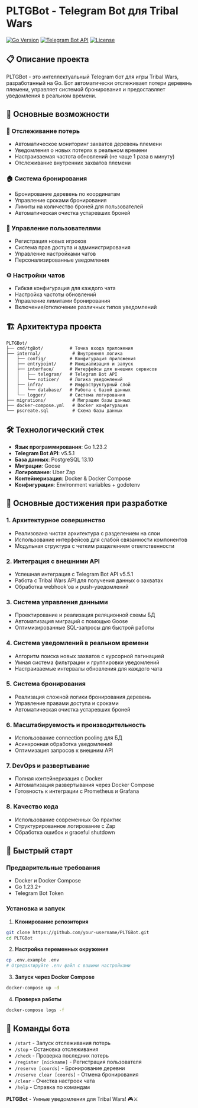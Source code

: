  # PLTGBot - Telegram Bot для Tribal Wars

[![Go Version](https://img.shields.io/badge/Go-1.23.2-blue.svg)](https://golang.org/)
[![Telegram Bot API](https://img.shields.io/badge/Telegram%20Bot%20API-v5.5.1-green.svg)](https://core.telegram.org/bots/api)
[![License](https://img.shields.io/badge/License-MIT-yellow.svg)](LICENSE)

## 📋 Описание проекта

PLTGBot - это интеллектуальный Telegram бот для игры Tribal Wars, разработанный на Go. Бот автоматически отслеживает потери деревень племени, управляет системой бронирования и предоставляет уведомления в реальном времени.

## 🚀 Основные возможности

### 🎯 Отслеживание потерь
- Автоматическое мониторинг захватов деревень племени
- Уведомления о новых потерях в реальном времени
- Настраиваемая частота обновлений (не чаще 1 раза в минуту)
- Отслеживание внутренних захватов племени

### 🏠 Система бронирования
- Бронирование деревень по координатам
- Управление сроками бронирования
- Лимиты на количество броней для пользователей
- Автоматическая очистка устаревших броней

### 👥 Управление пользователями
- Регистрация новых игроков
- Система прав доступа и администрирования
- Управление настройками чатов
- Персонализированные уведомления

### ⚙️ Настройки чатов
- Гибкая конфигурация для каждого чата
- Настройка частоты обновлений
- Управление лимитами бронирования
- Включение/отключение различных типов уведомлений

## 🏗️ Архитектура проекта

```
PLTGBot/
├── cmd/tgBot/          # Точка входа приложения
├── internal/            # Внутренняя логика
│   ├── config/         # Конфигурация приложения
│   ├── entrypoint/     # Инициализация и запуск
│   ├── interface/      # Интерфейсы для внешних сервисов
│   │   ├── telegram/   # Telegram Bot API
│   │   └── noticer/    # Логика уведомлений
│   ├── infra/          # Инфраструктурный слой
│   │   └── database/   # Работа с базой данных
│   └── logger/         # Система логирования
├── migrations/          # Миграции базы данных
├── docker-compose.yml   # Docker конфигурация
└── pscreate.sql         # Схема базы данных
```

## 🛠️ Технологический стек

- **Язык программирования**: Go 1.23.2
- **Telegram Bot API**: v5.5.1
- **База данных**: PostgreSQL 13.10
- **Миграции**: Goose
- **Логирование**: Uber Zap
- **Контейнеризация**: Docker & Docker Compose
- **Конфигурация**: Environment variables + godotenv

## 🎯 Основные достижения при разработке

### 1. **Архитектурное совершенство**
- Реализована чистая архитектура с разделением на слои
- Использование интерфейсов для слабой связанности компонентов
- Модульная структура с четким разделением ответственности

### 2. **Интеграция с внешними API**
- Успешная интеграция с Telegram Bot API v5.5.1
- Работа с Tribal Wars API для получения данных о захватах
- Обработка webhook'ов и push-уведомлений

### 3. **Система управления данными**
- Проектирование и реализация реляционной схемы БД
- Автоматизация миграций с помощью Goose
- Оптимизированные SQL-запросы для быстрой работы

### 4. **Система уведомлений в реальном времени**
- Алгоритм поиска новых захватов с курсорной пагинацией
- Умная система фильтрации и группировки уведомлений
- Настраиваемые интервалы обновления для каждого чата

### 5. **Система бронирования**
- Реализация сложной логики бронирования деревень
- Управление правами доступа и сроками
- Автоматическая очистка устаревших броней

### 6. **Масштабируемость и производительность**
- Использование connection pooling для БД
- Асинхронная обработка уведомлений
- Оптимизация запросов к внешним API

### 7. **DevOps и развертывание**
- Полная контейнеризация с Docker
- Автоматизация развертывания через Docker Compose
- Готовность к интеграции с Prometheus и Grafana

### 8. **Качество кода**
- Использование современных Go практик
- Структурированное логирование с Zap
- Обработка ошибок и graceful shutdown

## 🚀 Быстрый старт

### Предварительные требования
- Docker и Docker Compose
- Go 1.23.2+
- Telegram Bot Token

### Установка и запуск

1. **Клонирование репозитория**
```bash
git clone https://github.com/your-username/PLTGBot.git
cd PLTGBot
```

2. **Настройка переменных окружения**
```bash
cp .env.example .env
# Отредактируйте .env файл с вашими настройками
```

3. **Запуск через Docker Compose**
```bash
docker-compose up -d
```

4. **Проверка работы**
```bash
docker-compose logs -f
```

## 📱 Команды бота

- `/start` - Запуск отслеживания потерь
- `/stop` - Остановка отслеживания
- `/check` - Проверка последних потерь
- `/register [nickname]` - Регистрация пользователя
- `/reserve [coords]` - Бронирование деревни
- `/reserve clear [coords]` - Отмена бронирования
- `/clear` - Очистка настроек чата
- `/help` - Справка по командам

**PLTGBot** - Умные уведомления для Tribal Wars! 🎮⚔️